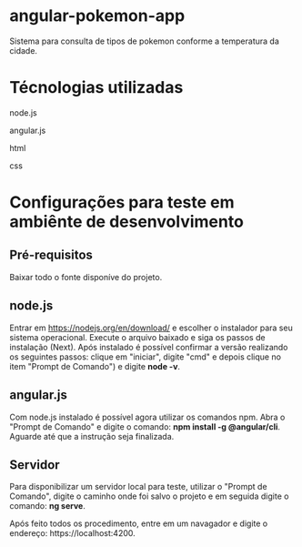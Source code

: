 # angular-pokemon-app

Sistema para consulta de tipos de pokemon conforme a temperatura da cidade.

# Técnologias utilizadas

<p>node.js</p>

<p>angular.js</p>

<p>html</p>

<p>css</p>

# Configurações para teste em ambiênte de desenvolvimento

## Pré-requisitos
Baixar todo o fonte disponíve do projeto.

## node.js
Entrar em https://nodejs.org/en/download/ e escolher o instalador para seu sistema operacional.
Execute o arquivo baixado e siga os passos de instalação (Next).
Após instalado é possível confirmar a versão realizando os seguintes passos: clique em "iniciar", digite "cmd" e depois clique no item "Prompt de Comando") e digite **node -v**.

## angular.js
Com node.js instalado é possível agora utilizar os comandos npm. Abra o "Prompt de Comando" e digite o comando: **npm install -g @angular/cli**. Aguarde até que a instrução seja finalizada.

## Servidor
Para disponibilizar um servidor local para teste, utilizar o "Prompt de Comando", digite o caminho onde foi salvo o projeto e em seguida digite o comando: **ng serve**.

Após feito todos os procedimento, entre em um navagador e digite o endereço: https://localhost:4200. 
